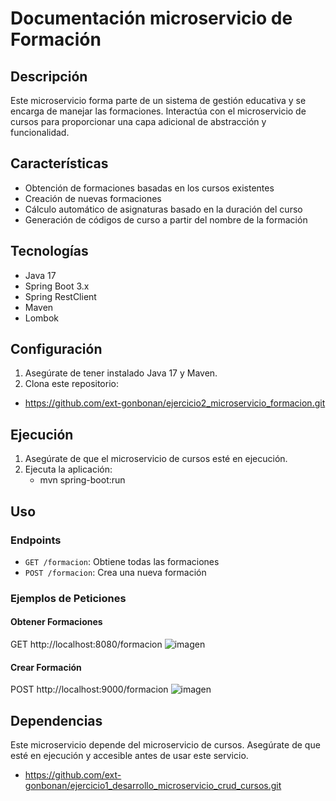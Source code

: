 # Documentación microservicio de Formación

## Descripción

Este microservicio forma parte de un sistema de gestión educativa y se encarga de manejar las formaciones. Interactúa con el microservicio de cursos para proporcionar una capa adicional de abstracción y funcionalidad.

## Características

- Obtención de formaciones basadas en los cursos existentes
- Creación de nuevas formaciones
- Cálculo automático de asignaturas basado en la duración del curso
- Generación de códigos de curso a partir del nombre de la formación

## Tecnologías

- Java 17
- Spring Boot 3.x
- Spring RestClient
- Maven
- Lombok

## Configuración

1. Asegúrate de tener instalado Java 17 y Maven.
2. Clona este repositorio:
  - https://github.com/ext-gonbonan/ejercicio2_microservicio_formacion.git

## Ejecución

1. Asegúrate de que el microservicio de cursos esté en ejecución.
2. Ejecuta la aplicación:
   - mvn spring-boot:run

## Uso

### Endpoints

- `GET /formacion`: Obtiene todas las formaciones
- `POST /formacion`: Crea una nueva formación

### Ejemplos de Peticiones

#### Obtener Formaciones
GET http://localhost:8080/formacion
![imagen](https://github.com/ext-gonbonan/ejercicio2_microservicio_formacion/assets/173496006/c6686a73-5043-4d80-b8bf-1356769e1793)


#### Crear Formación
POST http://localhost:9000/formacion
![imagen](https://github.com/ext-gonbonan/ejercicio2_microservicio_formacion/assets/173496006/4a7e7cb3-1ae0-4690-93f6-159dadc4de09)


## Dependencias

Este microservicio depende del microservicio de cursos. Asegúrate de que esté en ejecución y accesible antes de usar este servicio.
- https://github.com/ext-gonbonan/ejercicio1_desarrollo_microservicio_crud_cursos.git
